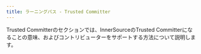 ```yaml
---
title: ラーニングパス - Trusted Committer
---
```

Trusted Committerのセクションでは、InnerSourceのTrusted Committerになることの意味、およびコントリビューターをサポートする方法について説明します。
